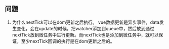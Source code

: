 


## 问题
1. 为什么nextTick可以在dom更新之后执行。
vue数据更新是异步事件，data发生变化，会在update的时候，把watcher添加到queue中，然后放到通过nextTick放到微任务中进行更新。而nextTick也是添加到微任务中，就可以保证，至少nextTick回调的执行是在dom更新之后的。